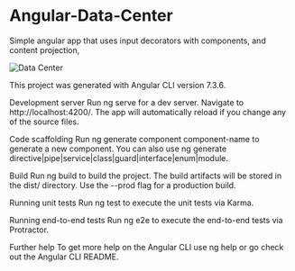 # Angular-Data-Center
Simple angular app that uses input decorators with components, and content projection, 

![Data Center](https://user-images.githubusercontent.com/19765747/60775049-6abc6100-a0eb-11e9-9331-59c7b5f47b2d.png)

This project was generated with Angular CLI version 7.3.6.

Development server
Run ng serve for a dev server. Navigate to http://localhost:4200/. The app will automatically reload if you change any of the source files.

Code scaffolding
Run ng generate component component-name to generate a new component. You can also use ng generate directive|pipe|service|class|guard|interface|enum|module.

Build
Run ng build to build the project. The build artifacts will be stored in the dist/ directory. Use the --prod flag for a production build.

Running unit tests
Run ng test to execute the unit tests via Karma.

Running end-to-end tests
Run ng e2e to execute the end-to-end tests via Protractor.

Further help
To get more help on the Angular CLI use ng help or go check out the Angular CLI README.
